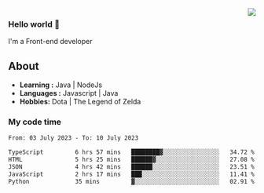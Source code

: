 <img align='right' src="https://github-readme-stats.vercel.app/api?username=jumodada&show_icons=true&theme=vue">

### Hello world 👋

I'm a Front-end developer 
    
## About
-  **Learning :** Java | NodeJs
-  **Languages :** Javascript | Java
-  **Hobbies:** Dota | The Legend of Zelda

### My code time

<!--START_SECTION:waka-->

```txt
From: 03 July 2023 - To: 10 July 2023

TypeScript         6 hrs 57 mins   ████████▓░░░░░░░░░░░░░░░░   34.72 %
HTML               5 hrs 25 mins   ██████▓░░░░░░░░░░░░░░░░░░   27.08 %
JSON               4 hrs 42 mins   ██████░░░░░░░░░░░░░░░░░░░   23.51 %
JavaScript         2 hrs 17 mins   ███░░░░░░░░░░░░░░░░░░░░░░   11.41 %
Python             35 mins         ▓░░░░░░░░░░░░░░░░░░░░░░░░   02.91 %
```

<!--END_SECTION:waka-->
